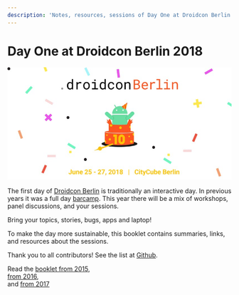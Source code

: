 ```yaml
---
description: 'Notes, resources, sessions of Day One at Droidcon Berlin 2018'
---
```


# Day One at Droidcon Berlin 2018

![](.gitbook/assets/droidcon2018.jpg)

The first day of [Droidcon Berlin](http://droidcon.de) is traditionally an interactive day. In previous years it was a full day [barcamp](http://barcamp.org). This year there will be a mix of workshops, panel discussions, and your sessions.

Bring your topics, stories, bugs, apps and laptop!

To make the day more sustainable, this booklet contains summaries, links, and resources about the sessions.

Thank you to all contributors! See the list at [Github](https://github.com/droidcon/gitbook-2018-berlin-barcamp/network/members).

Read the [booklet from 2015](https://droidcon.gitbook.io/2015-berlin-barcamp),   
[from 2016](https://droidcon.gitbook.io/2016-berlin-barcamp),  
and [from 2017](https://droidcon.gitbook.io/2017-berlin-barcamp)

